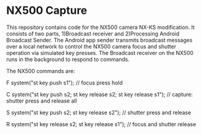 # NX500 Capture

This repository contains code for the NX500 camera NX-KS modification. It consists of two parts, 1)Broadcast receiver and 2)Processing Android Broadcast Sender. The Android app sender transmits broadcast messages over a local network to control the NX500 camera focus and shutter operation via simulated key presses. The Broadcast receiver on the NX500 runs in the background to respond to commands.

The NX500 commands are:

F  system("st key push s1"); // focus press hold

C  system("st key push s2; st key release s2; st key release s1"); // capture: shutter press and release all

S  system("st key push s2; st key release s2"); // shutter press and release

R  system("st key release s2; st key release s1"); // focus and shutter release

